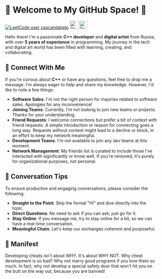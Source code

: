 # 🎉 Welcome to My GitHub Space! 🎉
[![LeetCode user cascandaliato](https://img.shields.io/badge/dynamic/json?style=for-the-badge&labelColor=black&color=%23ffa116&label=Solved&query=solvedOverTotal&url=https%3A%2F%2Fleetcode-badge.vercel.app%2Fapi%2Fusers%2Forange_cpp&logo=leetcode&logoColor=yellow)](https://leetcode.com/orange_cpp/)
[<img alt="Orange++ | Telegram" width="27px" src="https://cdn.simpleicons.org/telegram/black/white" />](https://t.me/orange_cpp)
[<img alt="Orange++ | Discord" width="27px" src="https://cdn.simpleicons.org/discord/black/white" />](https://discordapp.com/users/566653752451399700)

Hello there! I'm a passionate **C++ developer** and **digital artist** from Russia, with over **5 years of experience** in programming. My journey in the tech and digital art world has been filled with learning, creating, and collaborating.

## 🤝 Connect With Me

If you're curious about **C++** or have any questions, feel free to drop me a message. I'm always eager to help and share my knowledge. However, I'd like to note a few things:

- **Software Sales**: I'm not the right person for inquiries related to software sales. Apologies for any inconvenience!
- **Joining Teams**: Currently, I'm not looking to join new teams or projects. Thanks for your understanding.
- **Friend Requests**: I welcome connections but prefer a bit of context with friend requests. A simple introduction or reason for connecting goes a long way. Requests without context might lead to a decline or block, in an effort to keep my network meaningful.
- **Development Teams**: I'm not available to join any dev teams at this moment.
- **Network Management**: My friends list is curated to include those I've interacted with significantly or know well. If you're removed, it's purely for organizational purposes, not personal.

## 💬 Conversation Tips

To ensure productive and engaging conversations, please consider the following:

- **Straight to the Point**: Skip the formal "Hi" and dive directly into the topic.
- **Direct Questions**: No need to ask if you can ask; just go for it.
- **Stay Online**: If you message me, try to stay online for a bit, so we can have a real-time conversation.
- **Meaningful Chats**: Let's keep our exchanges coherent and purposeful.

## 🍊 Manifest
Developing cheats isn't about WHY. It's about WHY NOT. Why cheat development is so bad? Why not marry good programs if you love them so much. In fact, why not develop a special safety door that won't hit you on the butt on the way out, because you are banned! 
